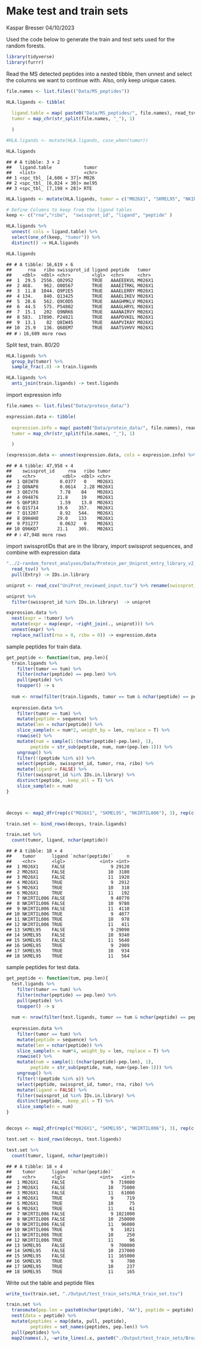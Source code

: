 Make test and train sets
================
Kaspar Bresser
04/10/2023


Used the code below to generate the train and test sets used for the
random forests.

``` r
library(tidyverse)
library(furrr)
```


Read the MS detected peptides into a nested tibble, then unnest and
select the columns we want to continue with. Also, only keep unique
cases.

``` r
file.names <- list.files(("Data/MS_peptides")) 

HLA.ligands <- tibble(
  
  ligand.table = map( paste0("Data/MS_peptides/", file.names), read_tsv ),
  tumor = map_chr(str_split(file.names, "_"), 1)

  )

#HLA.ligands <- mutate(HLA.ligands, case_when(tumor))

HLA.ligands
```

    ## # A tibble: 3 × 2
    ##   ligand.table            tumor
    ##   <list>                  <chr>
    ## 1 <spc_tbl_ [4,606 × 37]> M026 
    ## 2 <spc_tbl_ [6,024 × 30]> mel95
    ## 3 <spc_tbl_ [7,198 × 28]> RTE

``` r
HLA.ligands <- mutate(HLA.ligands, tumor = c("M026X1", "SKMEL95", "NKIRTIL006"))

# Define Columns to keep from the ligand tables
keep <- c("rna","ribo",  "swissprot_id", "ligand", "peptide" )

HLA.ligands %>% 
  unnest( cols = ligand.table) %>% 
  select(one_of(keep, "tumor")) %>% 
  distinct() -> HLA.ligands

HLA.ligands
```

    ## # A tibble: 16,619 × 6
    ##      rna   ribo swissprot_id ligand peptide   tumor 
    ##    <dbl>  <dbl> <chr>        <lgl>  <chr>     <chr> 
    ##  1  29.5  2556. Q02952       TRUE   AAAEEEKVL M026X1
    ##  2 468.    962. O00567       TRUE   AAAEITRKL M026X1
    ##  3  11.8  1044. Q9P2E5       TRUE   AAAELERRY M026X1
    ##  4 134.    840. Q13425       TRUE   AAAELIKEV M026X1
    ##  5  28.6   562. Q9C0D5       TRUE   AAAGHMKLV M026X1
    ##  6  44.5   575. P54802       TRUE   AAAGLHRYL M026X1
    ##  7  15.1   202  Q9NRK6       TRUE   AAANAIRVY M026X1
    ##  8 583.  17890. P24821       TRUE   AAAPDVKEL M026X1
    ##  9  13.1    82  Q8IW45       TRUE   AAAPVIKAY M026X1
    ## 10  25.9   136. Q68EM7       TRUE   AAATSVHVV M026X1
    ## # ℹ 16,609 more rows

Split test, train. 80/20

``` r
HLA.ligands %>% 
  group_by(tumor) %>% 
  sample_frac(.8) -> train.ligands

HLA.ligands %>% 
  anti_join(train.ligands) -> test.ligands
```

import expression info

``` r
file.names <- list.files("Data/protein_data/") 

expression.data <- tibble(
  
  expression.info = map( paste0("Data/protein_data/", file.names), read_tsv ),
  tumor = map_chr(str_split(file.names, "_"), 1)

  )

(expression.data <- unnest(expression.data, cols = expression.info) %>% select(!length))
```

    ## # A tibble: 47,958 × 4
    ##    swissprot_id     rna   ribo tumor 
    ##    <chr>          <dbl>  <dbl> <chr> 
    ##  1 Q8IW70        0.0377   0    M026X1
    ##  2 Q8NAP8        0.0614   2.28 M026X1
    ##  3 Q8IV76        7.78    84    M026X1
    ##  4 O94876       21.8     19    M026X1
    ##  5 Q6P1R3        1.59    13.0  M026X1
    ##  6 Q15714       19.6    357.   M026X1
    ##  7 Q13207        8.92   544.   M026X1
    ##  8 Q9H4H8       29.0    133    M026X1
    ##  9 P31277        0.0632   0    M026X1
    ## 10 Q96KQ7       21.1    305.   M026X1
    ## # ℹ 47,948 more rows

import swissprotIDs that are in the library, import swissprot sequences,
and combine with expression data

``` r
"../2-random_forest_analyses/Data/Protein_per_Uniprot_entry_library_v2_RBP_GC_length_codon_AA_m6A_m5C_AtoI_m1A_m7G_CD8miRDB_PTM.csv" %>% 
  read_tsv() %>% 
  pull(Entry) -> IDs.in.library

uniprot <- read_csv("UniProt_reviewed_input.tsv") %>% rename(swissprot_id = "sequence_id")

uniprot %>% 
  filter(swissprot_id %in% IDs.in.library)  -> uniprot

expression.data %>% 
  nest(expr = !tumor) %>% 
  mutate(expr = map(expr, ~right_join(., uniprot))) %>% 
  unnest(expr) %>% 
  replace_na(list(rna = 0, ribo = 0)) -> expression.data
```

sample peptides for train data.

``` r
get_peptide <- function(tum, pep.len){
  train.ligands %>% 
    filter(tumor == tum) %>% 
    filter(nchar(peptide) == pep.len) %>% 
    pull(peptide) %>% 
    toupper() -> s
  
  num <- nrow(filter(train.ligands, tumor == tum & nchar(peptide) == pep.len))*10
  
  expression.data %>% 
    filter(tumor == tum) %>% 
    mutate(peptide = sequence) %>% 
    mutate(len = nchar(peptide)) %>% 
    slice_sample(n = num*2, weight_by = len, replace = T) %>% 
    rowwise() %>% 
    mutate(num = sample(1:(nchar(peptide)-pep.len), 1),
         peptide = str_sub(peptide, num, num+(pep.len-1))) %>% 
    ungroup() %>% 
    filter(!(peptide %in% s)) %>% 
    select(peptide, swissprot_id, tumor, rna, ribo) %>% 
    mutate(ligand = FALSE) %>% 
    filter(swissprot_id %in% IDs.in.library) %>% 
    distinct(peptide, .keep_all = T) %>% 
    slice_sample(n = num)
}



decoys <- map2_dfr(rep(c("M026X1", "SKMEL95", "NKIRTIL006"), 3), rep(c(9,10,11), each = 3), get_peptide)

train.set <- bind_rows(decoys, train.ligands)

train.set %>% 
  count(tumor, ligand, nchar(peptide))
```

    ## # A tibble: 18 × 4
    ##    tumor      ligand `nchar(peptide)`     n
    ##    <chr>      <lgl>             <int> <int>
    ##  1 M026X1     FALSE                 9 29120
    ##  2 M026X1     FALSE                10  3180
    ##  3 M026X1     FALSE                11  1920
    ##  4 M026X1     TRUE                  9  2912
    ##  5 M026X1     TRUE                 10   318
    ##  6 M026X1     TRUE                 11   192
    ##  7 NKIRTIL006 FALSE                 9 40770
    ##  8 NKIRTIL006 FALSE                10  9780
    ##  9 NKIRTIL006 FALSE                11  4110
    ## 10 NKIRTIL006 TRUE                  9  4077
    ## 11 NKIRTIL006 TRUE                 10   978
    ## 12 NKIRTIL006 TRUE                 11   411
    ## 13 SKMEL95    FALSE                 9 29090
    ## 14 SKMEL95    FALSE                10  9340
    ## 15 SKMEL95    FALSE                11  5640
    ## 16 SKMEL95    TRUE                  9  2909
    ## 17 SKMEL95    TRUE                 10   934
    ## 18 SKMEL95    TRUE                 11   564

sample peptides for test data.

``` r
get_peptide <- function(tum, pep.len){
  test.ligands %>% 
    filter(tumor == tum) %>% 
    filter(nchar(peptide) == pep.len) %>% 
    pull(peptide) %>% 
    toupper() -> s
  
  num <- nrow(filter(test.ligands, tumor == tum & nchar(peptide) == pep.len))*1000
  
  expression.data %>% 
    filter(tumor == tum) %>% 
    mutate(peptide = sequence) %>% 
    mutate(len = nchar(peptide)) %>% 
    slice_sample(n = num*4, weight_by = len, replace = T) %>% 
    rowwise() %>% 
    mutate(num = sample(1:(nchar(peptide)-pep.len), 1),
         peptide = str_sub(peptide, num, num+(pep.len-1))) %>% 
    ungroup() %>% 
    filter(!(peptide %in% s)) %>% 
    select(peptide, swissprot_id, tumor, rna, ribo) %>% 
    mutate(ligand = FALSE) %>% 
    filter(swissprot_id %in% IDs.in.library) %>% 
    distinct(peptide, .keep_all = T) %>% 
    slice_sample(n = num)
}


decoys <- map2_dfr(rep(c("M026X1", "SKMEL95", "NKIRTIL006"), 3), rep(c(9,10,11), each = 3), get_peptide)

test.set <- bind_rows(decoys, test.ligands)

test.set %>% 
  count(tumor, ligand, nchar(peptide))
```

    ## # A tibble: 18 × 4
    ##    tumor      ligand `nchar(peptide)`       n
    ##    <chr>      <lgl>             <int>   <int>
    ##  1 M026X1     FALSE                 9  719000
    ##  2 M026X1     FALSE                10   75000
    ##  3 M026X1     FALSE                11   61000
    ##  4 M026X1     TRUE                  9     719
    ##  5 M026X1     TRUE                 10      75
    ##  6 M026X1     TRUE                 11      61
    ##  7 NKIRTIL006 FALSE                 9 1021000
    ##  8 NKIRTIL006 FALSE                10  250000
    ##  9 NKIRTIL006 FALSE                11   96000
    ## 10 NKIRTIL006 TRUE                  9    1021
    ## 11 NKIRTIL006 TRUE                 10     250
    ## 12 NKIRTIL006 TRUE                 11      96
    ## 13 SKMEL95    FALSE                 9  700000
    ## 14 SKMEL95    FALSE                10  237000
    ## 15 SKMEL95    FALSE                11  165000
    ## 16 SKMEL95    TRUE                  9     700
    ## 17 SKMEL95    TRUE                 10     237
    ## 18 SKMEL95    TRUE                 11     165

Write out the table and peptide files

``` r
write_tsv(train.set, "./Output/test_train_sets/HLA_train_set.tsv")

train.set %>% 
  transmute(pep.len = paste0(nchar(peptide), "AA"), peptide = peptide) %>% 
  nest(data = peptide) %>% 
  mutate(peptides = map(data, pull, peptide),
         peptides = set_names(peptides, pep.len)) %>% 
  pull(peptides) %>% 
  map2(names(.), ~write_lines(.x, paste0("./Output/test_train_sets/Broad_Train_Peptides_", .y, ".tsv")))
```

